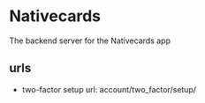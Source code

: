 # Nativecards
The backend server for the Nativecards app

## urls
* two-factor setup url: account/two_factor/setup/
